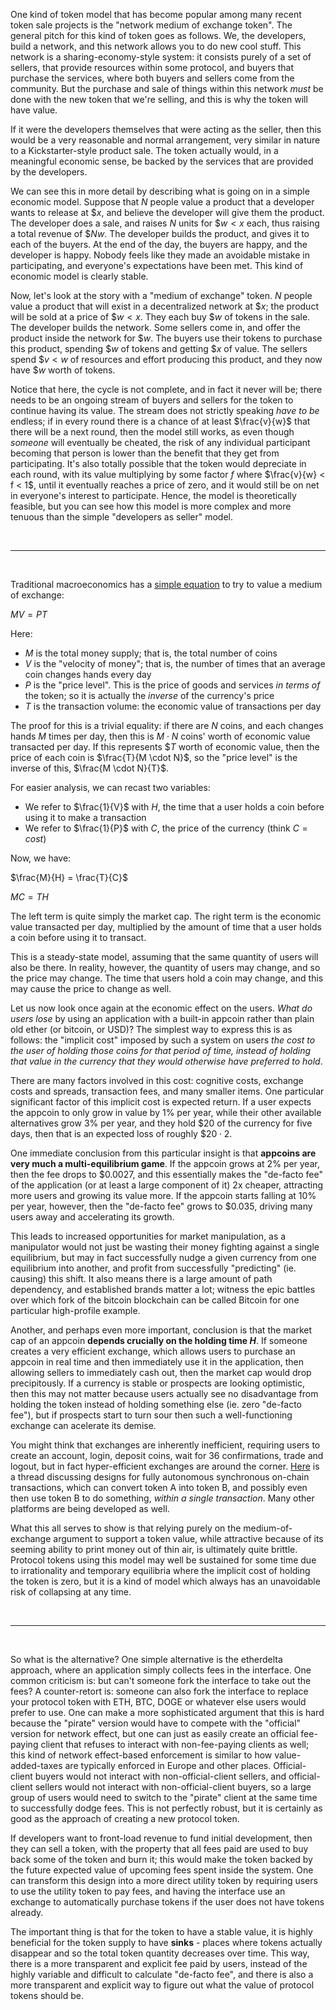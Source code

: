 [category]: <> (General,Blockchains,Economics)
[date]: <> (2017/10/17)
[title]: <> (On Medium-of-Exchange Token Valuations)
[pandoc]: <> (--mathjax)

One kind of token model that has become popular among many recent token sale projects is the "network medium of exchange token". The general pitch for this kind of token goes as follows. We, the developers, build a network, and this network allows you to do new cool stuff. This network is a sharing-economy-style system: it consists purely of a set of sellers, that provide resources within some protocol, and buyers that purchase the services, where both buyers and sellers come from the community. But the purchase and sale of things within this network *must* be done with the new token that we're selling, and this is why the token will have value.

If it were the developers themselves that were acting as the seller, then this would be a very reasonable and normal arrangement, very similar in nature to a Kickstarter-style product sale. The token actually would, in a meaningful economic sense, be backed by the services that are provided by the developers.

We can see this in more detail by describing what is going on in a simple economic model. Suppose that $N$ people value a product that a developer wants to release at $\$x$, and believe the developer will give them the product. The developer does a sale, and raises $N$ units for $\$w < x$ each, thus raising a total revenue of $\$Nw$. The developer builds the product, and gives it to each of the buyers. At the end of the day, the buyers are happy, and the developer is happy. Nobody feels like they made an avoidable mistake in participating, and everyone's expectations have been met. This kind of economic model is clearly stable.

Now, let's look at the story with a "medium of exchange" token. $N$ people value a product that will exist in a decentralized network at $\$x$; the product will be sold at a price of $\$w < x$. They each buy $\$w$ of tokens in the sale. The developer builds the network. Some sellers come in, and offer the product inside the network for $\$w$. The buyers use their tokens to purchase this product, spending $\$w$ of tokens and getting $\$x$ of value. The sellers spend $\$v < w$ of resources and effort producing this product, and they now have $\$w$ worth of tokens.

Notice that here, the cycle is not complete, and in fact it never will be; there needs to be an ongoing stream of buyers and sellers for the token to continue having its value. The stream does not strictly speaking *have to be* endless; if in every round there is a chance of at least $\frac{v}{w}$ that there will be a next round, then the model still works, as even though *someone* will eventually be cheated, the risk of any individual participant becoming that person is lower than the benefit that they get from participating. It's also totally possible that the token would depreciate in each round, with its value multiplying by some factor $f$ where $\frac{v}{w} < f < 1$, until it eventually reaches a price of zero, and it would still be on net in everyone's interest to participate. Hence, the model is theoretically feasible, but you can see how this model is more complex and more tenuous than the simple "developers as seller" model.

<br>
<hr />
<br>

Traditional macroeconomics has a [simple equation](https://en.wikipedia.org/wiki/Equation_of_exchange) to try to value a medium of exchange:

$MV = PT$

Here:

* $M$ is the total money supply; that is, the total number of coins
* $V$ is the "velocity of money"; that is, the number of times that an average coin changes hands every day
* $P$ is the "price level". This is the price of goods and services *in terms of* the token; so it is actually the *inverse* of the currency's price
* $T$ is the transaction volume: the economic value of transactions per day

The proof for this is a trivial equality: if there are $N$ coins, and each changes hands $M$ times per day, then this is $M \cdot N$ coins' worth of economic value transacted per day. If this represents $\$T$ worth of economic value, then the price of each coin is $\frac{T}{M \cdot N}$, so the "price level" is the inverse of this, $\frac{M \cdot N}{T}$.

For easier analysis, we can recast two variables:

* We refer to $\frac{1}{V}$ with $H$, the time that a user holds a coin before using it to make a transaction
* We refer to $\frac{1}{P}$ with $C$, the price of the currency (think $C = cost$)

Now, we have:

$\frac{M}{H} = \frac{T}{C}$

$MC = TH$

The left term is quite simply the market cap. The right term is the economic value transacted per day, multiplied by the amount of time that a user holds a coin before using it to transact.

This is a steady-state model, assuming that the same quantity of users will also be there. In reality, however, the quantity of users may change, and so the price may change. The time that users hold a coin may change, and this may cause the price to change as well.

Let us now look once again at the economic effect on the users. *What do users lose* by using an application with a built-in appcoin rather than plain old ether (or bitcoin, or USD)? The simplest way to express this is as follows: the "implicit cost" imposed by such a system on users *the cost to the user of holding those coins for that period of time, instead of holding that value in the currency that they would otherwise have preferred to hold*.

There are many factors involved in this cost: cognitive costs, exchange costs and spreads, transaction fees, and many smaller items. One particular significant factor of this implicit cost is expected return. If a user expects the appcoin to only grow in value by 1% per year, while their other available alternatives grow 3% per year, and they hold $20 of the currency for five days, then that is an expected loss of roughly $\$20 \cdot 2% \cdot 5 / 365 = \$0.0054$.

One immediate conclusion from this particular insight is that **appcoins are very much a multi-equilibrium game**. If the appcoin grows at 2% per year, then the fee drops to $0.0027, and this essentially makes the "de-facto fee" of the application (or at least a large component of it) 2x cheaper, attracting more users and growing its value more. If the appcoin starts falling at 10% per year, however, then the "de-facto fee" grows to $0.035, driving many users away and accelerating its growth.

This leads to increased opportunities for market manipulation, as a manipulator would not just be wasting their money fighting against a single equilibrium, but may in fact successfully nudge a given currency from one equilibrium into another, and profit from successfully "predicting" (ie. causing) this shift. It also means there is a large amount of path dependency, and established brands matter a lot; witness the epic battles over which fork of the bitcoin blockchain can be called Bitcoin for one particular high-profile example.

Another, and perhaps even more important, conclusion is that the market cap of an appcoin **depends crucially on the holding time $H$**. If someone creates a very efficient exchange, which allows users to purchase an appcoin in real time and then immediately use it in the application, then allowing sellers to immediately cash out, then the market cap would drop precipitously. If a currency is stable or prospects are looking optimistic, then this may not matter because users actually see no disadvantage from holding the token instead of holding something else (ie. zero "de-facto fee"), but if prospects start to turn sour then such a well-functioning exchange can acelerate its demise.

You might think that exchanges are inherently inefficient, requiring users to create an account, login, deposit coins, wait for 36 confirmations, trade and logout, but in fact hyper-efficient exchanges are around the corner. [Here](https://www.reddit.com/r/ethereum/comments/55m04x/lets_run_onchain_decentralized_exchanges_the_way/) is a thread discussing designs for fully autonomous synchronous on-chain transactions, which can convert token A into token B, and possibly even then use token B to do something, *within a single transaction*. Many other platforms are being developed as well.

What this all serves to show is that relying purely on the medium-of-exchange argument to support a token value, while attractive because of its seeming ability to print money out of thin air, is ultimately quite brittle. Protocol tokens using this model may well be sustained for some time due to irrationality and temporary equilibria where the implicit cost of holding the token is zero, but it is a kind of model which always has an unavoidable risk of collapsing at any time.

<br>
<hr />
<br>

So what is the alternative? One simple alternative is the etherdelta approach, where an application simply collects fees in the interface. One common criticism is: but can't someone fork the interface to take out the fees? A counter-retort is: someone can also fork the interface to replace your protocol token with ETH, BTC, DOGE or whatever else users would prefer to use. One can make a more sophisticated argument that this is hard because the "pirate" version would have to compete with the "official" version for network effect, but one can just as easily create an official fee-paying client that refuses to interact with non-fee-paying clients as well; this kind of network effect-based enforcement is similar to how value-added-taxes are typically enforced in Europe and other places. Official-client buyers would not interact with non-official-client sellers, and official-client sellers would not interact with non-official-client buyers, so a large group of users would need to switch to the "pirate" client at the same time to successfully dodge fees. This is not perfectly robust, but it is certainly as good as the approach of creating a new protocol token.

If developers want to front-load revenue to fund initial development, then they can sell a token, with the property that all fees paid are used to buy back some of the token and burn it; this would make the token backed by the future expected value of upcoming fees spent inside the system. One can transform this design into a more direct utility token by requiring users to use the utility token to pay fees, and having the interface use an exchange to automatically purchase tokens if the user does not have tokens already.

The important thing is that for the token to have a stable value, it is highly beneficial for the token supply to have **sinks** - places where tokens actually disappear and so the total token quantity decreases over time. This way, there is a more transparent and explicit fee paid by users, instead of the highly variable and difficult to calculate "de-facto fee", and there is also a more transparent and explicit way to figure out what the value of protocol tokens should be.
